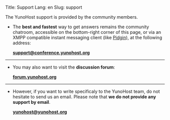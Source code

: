 Title: Support
Lang: en
Slug: support

The YunoHost support is provided by the community members.

* The **best and fastest** way to get answers remains the community chatroom, accessible on the bottom-right corner of this page, or via an XMPP compatible instant messaging client (like [Pidgin](https://pidgin.im)), at the following address:

    **[support@conference.yunohost.org](xmpp:support@conference.yunohost.org?join)**

---

* You may also want to visit the **discussion forum**:

    **[forum.yunohost.org](https://forum.yunohost.org/)**

---

* However, if you want to write specificaly to the YunoHost team, do not hesitate to send us an email. Please note that **we do not provide any support by email**.

    **[yunohost@yunohost.org](mailto:yunohost@yunohost.org)**
